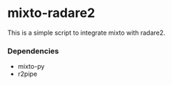 # mixto-radare2

This is a simple script to integrate mixto with radare2. 

### Dependencies
- mixto-py
- r2pipe
